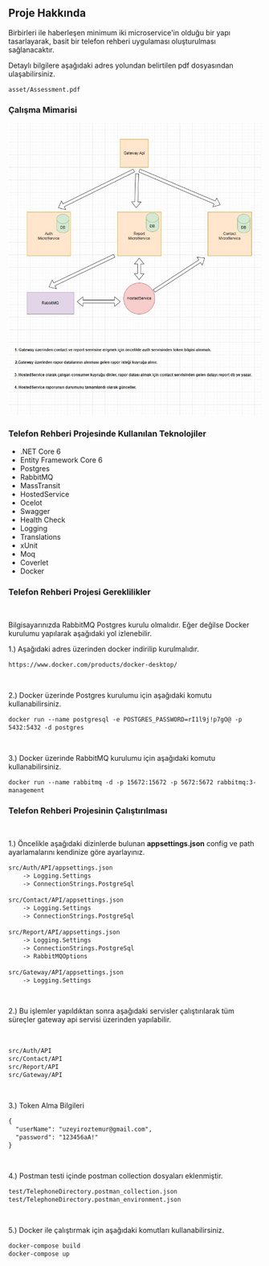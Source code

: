 ## Proje Hakkında

Birbirleri ile haberleşen minimum iki microservice'in olduğu bir yapı tasarlayarak, basit
bir telefon rehberi uygulaması oluşturulması sağlanacaktır.

Detaylı bilgilere aşağıdaki adres yolundan belirtilen pdf dosyasından ulaşabilirsiniz.

```
asset/Assessment.pdf
```

<h3><b>Çalışma Mimarisi</b></h2>

<p align="center">
  <img src="./asset/diyagram.jpg" alt="Rapor Oluşturma Mimarisi" width="738">
</p>

<h3><b>Telefon Rehberi Projesinde Kullanılan Teknolojiler</b></h2>
<ul>
	<li>.NET Core 6</li>
	<li>Entity Framework Core 6</li>
	<li>Postgres</li>
	<li>RabbitMQ</li>
	<li>MassTransit</li>
	<li>HostedService</li>
	<li>Ocelot</li>
	<li>Swagger</li>
	<li>Health Check</li>
	<li>Logging</li>
	<li>Translations</li>
	<li>xUnit</li>
	<li>Moq</li>
	<li>Coverlet</li>
	<li>Docker</li>
</ul>

<h3><b>Telefon Rehberi Projesi Gereklilikler</b></h2>
<br>

Bilgisayarınızda RabbitMQ Postgres kurulu olmalıdır. Eğer değilse Docker kurulumu yapılarak aşağıdaki yol izlenebilir.

1.) Aşağıdaki adres üzerinden docker indirilip kurulmalıdır.

```
https://www.docker.com/products/docker-desktop/
```

<br>

2.) Docker üzerinde Postgres kurulumu için aşağıdaki komutu kullanabilirsiniz.

```
docker run --name postgresql -e POSTGRES_PASSWORD=rI1l9j!p7gO@ -p 5432:5432 -d postgres
```

<br>

3.) Docker üzerinde RabbitMQ kurulumu için aşağıdaki komutu kullanabilirsiniz.

```
docker run --name rabbitmq -d -p 15672:15672 -p 5672:5672 rabbitmq:3-management
```

<h3><b>Telefon Rehberi Projesinin Çalıştırılması</b></h2>

<br>

1.) Öncelikle aşağıdaki dizinlerde bulunan <b>appsettings.json</b> config ve path ayarlamalarını kendinize göre ayarlayınız.

```
src/Auth/API/appsettings.json
	-> Logging.Settings
	-> ConnectionStrings.PostgreSql

src/Contact/API/appsettings.json
	-> Logging.Settings
	-> ConnectionStrings.PostgreSql

src/Report/API/appsettings.json
	-> Logging.Settings
	-> ConnectionStrings.PostgreSql
	-> RabbitMQOptions

src/Gateway/API/appsettings.json
	-> Logging.Settings
```

<br>

2.) Bu işlemler yapıldıktan sonra aşağıdaki servisler çalıştırılarak tüm süreçler gateway api servisi üzerinden yapılabilir.

<br>

```
src/Auth/API
src/Contact/API
src/Report/API
src/Gateway/API
```

<br>

3.) Token Alma Bilgileri 

```
{
  "userName": "uzeyiroztemur@gmail.com",
  "password": "123456aA!"
}
```

<br>


4.) Postman testi içinde postman collection dosyaları eklenmiştir.


```
test/TelephoneDirectory.postman_collection.json
test/TelephoneDirectory.postman_environment.json
```

<br>


5.) Docker ile çalıştırmak için aşağıdaki komutları kullanabilirsiniz.

```
docker-compose build
docker-compose up
```

